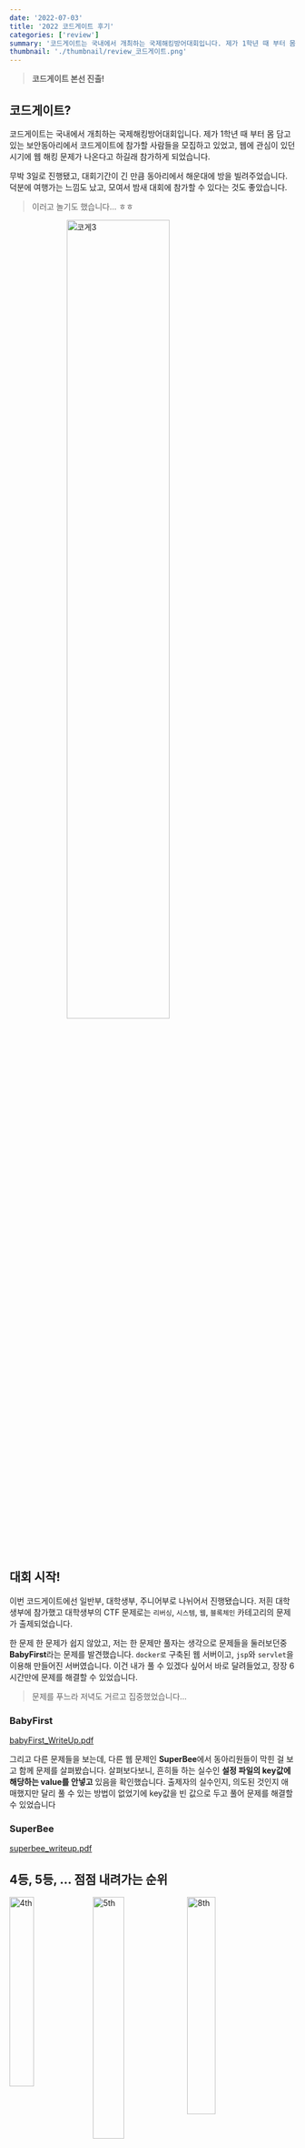 ```yaml
---
date: '2022-07-03'
title: '2022 코드게이트 후기'
categories: ['review']
summary: '코드게이트는 국내에서 개최하는 국제해킹방어대회입니다. 제가 1학년 때 부터 몸 담고 있는 보안동아리에서 코드게이트에 참가할 사람들을 모집하고 있었고, 웹에 관심이 있던 시기에 웹 해킹 문제가 나온다고 하길래 참가하게 되었습니다.'
thumbnail: './thumbnail/review_코드게이트.png'
---
```


> **코드게이트 본선 진출!**

## 코드게이트?

코드게이트는 국내에서 개최하는 국제해킹방어대회입니다. 제가 1학년 때 부터 몸 담고 있는 보안동아리에서 코드게이트에 참가할 사람들을 모집하고 있었고, 웹에 관심이 있던 시기에 웹 해킹 문제가 나온다고 하길래 참가하게 되었습니다.

무박 3일로 진행됐고, 대회기간이 긴 만큼 동아리에서 해운대에 방을 빌려주었습니다. 덕분에 여행가는 느낌도 났고, 모여서 밤새 대회에 참가할 수 있다는 것도 좋았습니다.

> 이러고 놀기도 했습니다... ㅎㅎ

<img alt='코게3' src='https://user-images.githubusercontent.com/26597702/177020032-00d65258-8c25-4148-a199-7e8b3cc1c4c1.jpeg' width='60%' style='margin-left: auto;margin-right:auto;display:block;'>

## 대회 시작!

이번 코드게이트에선 일반부, 대학생부, 주니어부로 나뉘어서 진행됐습니다. 저흰 대학생부에 참가했고 대학생부의 CTF 문제로는 `리버싱`, `시스템`, `웹`, `블록체인` 카테고리의 문제가 출제되었습니다.

한 문제 한 문제가 쉽지 않았고, 저는 한 문제만 풀자는 생각으로 문제들을 둘러보던중 **BabyFirst**라는 문제를 발견했습니다. `docker로` 구축된 웹 서버이고, `jsp`와 `servlet`을 이용해 만들어진 서버였습니다. 이건 내가 풀 수 있겠다 싶어서 바로 달려들었고, 장장 6시간만에 문제를 해결할 수 있었습니다.

> 문제를 푸느라 저녁도 거르고 집중했었습니다...

### BabyFirst

[babyFirst_WriteUp.pdf](/assets/file/codegate/babyFirst_WriteUp.pdf)

그리고 다른 문제들을 보는데, 다른 웹 문제인 **SuperBee**에서 동아리원들이 막힌 걸 보고 함께 문제를 살펴봤습니다. 살펴보다보니, 흔히들 하는 실수인 **설정 파일의 key값에 해당하는 value를 안넣고** 있음을 확인했습니다. 출제자의 실수인지, 의도된 것인지 애매했지만 달리 풀 수 있는 방법이 없었기에 key값을 빈 값으로 두고 풀어 문제를 해결할 수 있었습니다

### SuperBee

[superbee_writeup.pdf](/assets/file/codegate/superbee_writeup.pdf)

## 4등, 5등, ... 점점 내려가는 순위

<img alt='4th' src='https://user-images.githubusercontent.com/26597702/177020468-c3ba078d-0772-4db3-9cc5-5467acf60e55.png' width='29.2%' style='float:left'>  <img alt='5th' src='https://user-images.githubusercontent.com/26597702/177020466-dda9f517-0baf-43a3-8554-9d80bd5fdb35.png' width='33%' style='float:left'>  <img alt='8th' src='https://user-images.githubusercontent.com/26597702/177020463-e96182db-6417-46d5-a1a5-964bccbaf85e.png' width='31.3%'> 

초반에 불태운 저희팀은 3일이라는 긴 시간을 이기지 못하고 하나 둘 지쳐갔습니다. 꾸준히 점수를 올리고 있었지만 이런 장기대회에 익숙하지 않아서 시간 분배를 효율적으로 하지 못했고, 순위는 점점 내려갔습니다.
하지만 마지막까지 집중해서 결국 9등으로 마무리 할 수 있었고, **본선 진출을 할 수 있었습니다!**

![9th](https://user-images.githubusercontent.com/26597702/177020600-439af097-a861-47d9-88b6-fa855dcd22f3.png)
